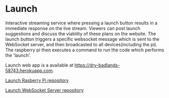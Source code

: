 # Launch

Interactive streaming service where pressing a launch button results in a immediate response on the live stream. Viewers can post launch suggestions and discuss the viability of these plans on the website. The launch button triggers a specific websocket message which is sent to the WebSocket server, and then broadcasted to all devices(including the pi). The raspberry pi then executes a command to run the code which performs the 'launch'.

Launch web app is a available at https://dry-badlands-58743.herokuapp.com.



[Launch Rasberry Pi repository](https://github.com/markvangenderen/launch-pi "Launch Rasberry Pi reopository")

[Launch WebSocket Server repository](https://github.com/markvangenderen/launch-ws-server "Launch WebSocket Server")




